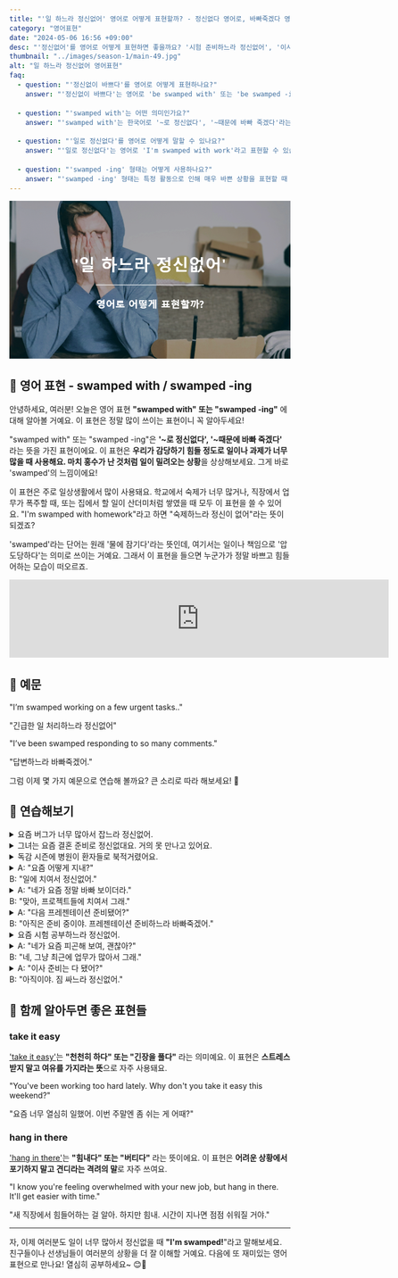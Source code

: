 ```yaml
---
title: "'일 하느라 정신없어' 영어로 어떻게 표현할까? - 정신없다 영어로, 바빠죽겠다 영어로"
category: "영어표현"
date: "2024-05-06 16:56 +09:00"
desc: "'정신없어'를 영어로 어떻게 표현하면 좋을까요? '시험 준비하느라 정신없어', '이사 준비하느라 바빠죽겠다' 등을 영어로 표현하는 법을 배워봅시다. 다양한 예문을 통해서 연습하고 본인의 표현으로 만들어 보세요."
thumbnail: "../images/season-1/main-49.jpg"
alt: "일 하느라 정신없어 영어표현"
faq:
  - question: "'정신없이 바쁘다'를 영어로 어떻게 표현하나요?"
    answer: "'정신없이 바쁘다'는 영어로 'be swamped with' 또는 'be swamped -ing'으로 표현할 수 있습니다. 예를 들어, 'I'm swamped with work'는 '일 때문에 정신없이 바빠요'라는 의미입니다."

  - question: "'swamped with'는 어떤 의미인가요?"
    answer: "'swamped with'는 한국어로 '~로 정신없다', '~때문에 바빠 죽겠다'라는 의미입니다. 감당하기 힘들 정도로 일이나 과제가 많은 상황을 표현할 때 사용합니다."

  - question: "'일로 정신없다'를 영어로 어떻게 말할 수 있나요?"
    answer: "'일로 정신없다'는 영어로 'I'm swamped with work'라고 표현할 수 있습니다. 이는 일이 너무 많아 정신없이 바쁜 상황을 나타냅니다."

  - question: "'swamped -ing' 형태는 어떻게 사용하나요?"
    answer: "'swamped -ing' 형태는 특정 활동으로 인해 매우 바쁜 상황을 표현할 때 사용합니다. 예를 들어, 'I've been swamped studying for exams'는 '시험 공부하느라 정신없었어요'라는 의미입니다."
---
```


![정신없어 영어표현](../images/season-1/main-49.jpg)

## 🌟 영어 표현 - swamped with / swamped -ing

안녕하세요, 여러분! 오늘은 영어 표현 **"swamped with" 또는 "swamped -ing"** 에 대해 알아볼 거예요. 이 표현은 정말 많이 쓰이는 표현이니 꼭 알아두세요!

"swamped with" 또는 "swamped -ing"은 **'~로 정신없다', '~때문에 바빠 죽겠다'** 라는 뜻을 가진 표현이에요. 이 표현은 **우리가 감당하기 힘들 정도로 일이나 과제가 너무 많을 때 사용해요. 마치 홍수가 난 것처럼 일이 밀려오는 상황**을 상상해보세요. 그게 바로 'swamped'의 느낌이에요!

이 표현은 주로 일상생활에서 많이 사용돼요. 학교에서 숙제가 너무 많거나, 직장에서 업무가 폭주할 때, 또는 집에서 할 일이 산더미처럼 쌓였을 때 모두 이 표현을 쓸 수 있어요. "I'm swamped with homework"라고 하면 "숙제하느라 정신이 없어"라는 뜻이 되겠죠?

'swamped'라는 단어는 원래 '물에 잠기다'라는 뜻인데, 여기서는 일이나 책임으로 '압도당하다'는 의미로 쓰이는 거예요. 그래서 이 표현을 들으면 누군가가 정말 바쁘고 힘들어하는 모습이 떠오르죠.

<iframe src="https://ads-partners.coupang.com/widgets.html?id=819055&template=carousel&trackingCode=AF7855282&subId=&width=680&height=140&tsource=" width="680" height="140" frameborder="0" scrolling="no" referrerpolicy="unsafe-url" browsingtopics></iframe>

## 📖 예문

"I’m swamped working on a few urgent tasks.."

"긴급한 일 처리하느라 정신없어"

"I’ve been swamped responding to so many comments."

"답변하느라 바빠죽겠어."

그럼 이제 몇 가지 예문으로 연습해 볼까요? 큰 소리로 따라 해보세요! 🚀

## 💬 연습해보기

<details>
<summary>요즘 버그가 너무 많아서 잡느라 정신없어.</summary>
<span>I've been swamped fixing so many bugs lately.</span>
</details>

<details>
<summary>그녀는 요즘 결혼 준비로 정신없대요. 거의 못 만나고 있어요.</summary>
<span>She's been swamped with wedding planning lately. I hardly ever see her anymore</span>
</details>

<details>
<summary>독감 시즌에 병원이 환자들로 북적거렸어요.</summary>
<span>The hospital was swamped with patients during flu season.</span>
</details>

<details>
<summary>A: "요즘 어떻게 지내?"<br>B: "일에 치여서 정신없어."</summary>
<span>A: "How have you been lately?"<br>B: "I’ve been swamped with work."</span>
</details>

<details>
<summary>A: "네가 요즘 정말 바빠 보이더라." <br>B: "맞아, 프로젝트들에 치여서 그래."</summary>
<span>A: "You look really busy these days."<br>B: "Yeah, I’ve been swamped with projects."</span>
</details>

<details>
<summary>A: "다음 프레젠테이션 준비됐어?"<br>B: "아직은 준비 중이야. 프레젠테이션 준비하느라 바빠죽겠어."</summary>
<span>A: "Are you ready for the next presentation?"<br>B: "I’m still working on it. I’m swamped preparing for it."</span>
</details>

<details>
<summary>요즘 시험 공부하느라 정신없어.</summary>
<span>I’ve been swamped with studying for exams lately.</span>
</details>

<details>
<summary>A: "네가 요즘 피곤해 보여, 괜찮아?"<br>B: "네, 그냥 최근에 업무가 많아서 그래."</summary>
<span>A: "You look tired lately, are you okay?"<br>B: "Yes, just been swamped working, that’s all."</span>
</details>

<details>
<summary>A: "이사 준비는 다 됐어?"<br>B: "아직이야. 짐 싸느라 정신없어."</summary>
<span>A: "Are you all set for the move?"<br>B: "Not yet. I’m swamped packing."</span>
</details>

## 🤝 함께 알아두면 좋은 표현들

### take it easy

['take it easy'](/blog/너무-긴장하지마-영어표현/)는 **"천천히 하다" 또는 "긴장을 풀다"** 라는 의미예요. 이 표현은 **스트레스 받지 말고 여유를 가지라는 뜻**으로 자주 사용돼요.

"You've been working too hard lately. Why don't you take it easy this weekend?"

"요즘 너무 열심히 일했어. 이번 주말엔 좀 쉬는 게 어때?"

### hang in there

['hang in there'](/blog/in-english/067.hang-in-there/)는 **"힘내다" 또는 "버티다"** 라는 뜻이에요. 이 표현은 **어려운 상황에서 포기하지 말고 견디라는 격려의 말**로 자주 쓰여요.

"I know you're feeling overwhelmed with your new job, but hang in there. It'll get easier with time."

"새 직장에서 힘들어하는 걸 알아. 하지만 힘내. 시간이 지나면 점점 쉬워질 거야."

---

자, 이제 여러분도 일이 너무 많아서 정신없을 때 **"I'm swamped!**"라고 말해보세요. 친구들이나 선생님들이 여러분의 상황을 더 잘 이해할 거예요. 다음에 또 재미있는 영어 표현으로 만나요! 열심히 공부하세요~ 😊🌟
